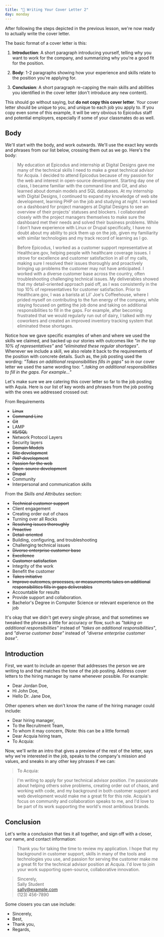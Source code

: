 ```yaml
---
title: "📓 Writing Your Cover Letter 2"
day: monday
---
```


After following the steps depicted in the previous lesson, we're now ready to actually write the cover letter.

The basic format of a cover letter is this:

1. **Introduction**: A short paragraph introducing yourself, telling why you want to work for the company, and summarizing why you're a good fit for the position.

2. **Body**: 1-2 paragraphs showing how your experience and skills relate to the position you're applying for.

3. **Conclusion**: A short paragraph re-capping the main skills and abilities you identified in the cover letter (don't introduce any new content).

This should go without saying, but **do not copy this cover letter**. Your cover letter should be unique to you, and unique to each job you apply to. If you copy even some of this example, it will be very obvious to Epicodus staff and potential employers, especially if some of your classmates do as well.

## Body

We'll start with the body, and work outwards. We'll use the exact key words and phrases from our list below, crossing them out as we go. Here's the body:

> My education at Epicodus and internship at Digital Designs gave me many of the technical skills I need to make a great technical advisor for Acquia. I decided to attend Epicodus because of my passion for the web and interest in open-source development. Starting day one of class, I became familiar with the command line and Git, and also learned about domain models and SQL databases. At my internship with Digital Designs, I continued to expand my knowledge of web site development, learning PHP on the job and studying at night. I worked on a dashboard for project managers at Digital Designs to see an overview of their projects' statuses and blockers. I collaborated closely with the project managers themselves to make sure the dashboard met their needs and solved their business problems. While I don't have experience with Linux or Drupal specifically, I have no doubt about my ability to pick them up on the job, given my familiarity with similar technologies and my track record of learning as I go.

> Before Epicodus, I worked as a customer support representative at Healthcare.gov, helping people with healthcare coverage issues. I strove for excellence and customer satisfaction in all of my calls, making sure I resolved their issues thoroughly and proactively bringing up problems the customer may not have anticipated. I worked with a diverse customer base across the country, often troubleshooting challenging technical issues. My deliverables showed that my detail-oriented approach paid off, as I was consistently in the top 10% of representatives for customer satisfaction. Prior to Healthcare.gov, I was a barista at Lil' Joe's Coffeehouse, where I prided myself on contributing to the fun energy of the company, while staying focused on getting the job done and taking on additional responsibilities to fill in the gaps. For example, after becoming frustrated that we would regularly run out of dairy, I talked with my coworkers and created an improved inventory tracking system that eliminated these shortages.

Notice how we gave specific examples of when and where we used the skills we claimed, and backed up our stories with outcomes like _"in the top 10% of representatives"_ and _"eliminated these regular shortages"_. Whenever we include a skill, we also relate it back to the requirements of the position with concrete details. Such as, the job posting used the wording: _"Takes on additional responsibilities fills in gaps"_ so in our cover letter we used the same wording too: _"..taking on additional responsibilities to fill in the gaps. For example..."_

Let's make sure we are catering this cover letter so far to the job posting with Aquia. Here is our list of key words and phrases from the job posting with the ones we addressed crossed out:

From Requirements

- <s>Linux</s>
- <s>Command Line</s>
- <s>Git</s>
- LAMP
- <s>IIS/SQL</s>
- Network Protocol Layers
- Security layers
- <s>Domain Models</s>
- <s>Site development</s>
- <s>PHP development</s>
- <s>Passion for the web</s>
- <s>Open-source development</s>
- <s>Drupal</s>
- Community
- Interpersonal and communication skills

From the _Skills and Attributes_ section:

- <s>Technical customer support</s>
- Client engagement
- Creating order out of chaos
- Turning over all Rocks
- <s>Resolving issues thoroughly</s>
- <s>Proactive</s>
- <s>Detail-oriented</s>
- Building, configuring, and troubleshooting
- Challenging technical issues
- <s>Diverse enterprise customer base</s>
- <s>Excellence</s>
- <s>Customer satisfaction</s>
- Integrity of the work
- Benefit the customer
- <s>Takes initiative</s>
- <s>Improve outcomes, processes, or measurements takes on additional responsibilities fills in gaps deliverables</s>
- Accountable for results
- Provide support and collaboration.
- Bachelor's Degree in Computer Science or relevant experience on the job

It's okay that we didn't get every single phrase, and that sometimes we tweaked the phrases a little for accuracy or flow, such as _"taking on additional responsibilities"_ instead of _"takes on additional responsibilities"_, and _"diverse customer base"_ instead of _"diverse enterprise customer base"_.

## Introduction

First, we want to include an opener that addresses the person we are writing to and that matches the tone of the job posting. Address cover letters to the hiring manager by name whenever possible. For example: 

* Dear Jordan Doe,
* Hi John Doe,
* Hello Dr. Jane Doe,

Other openers when we don't know the name of the hiring manager could include: 

* Dear hiring manager,
* To the Recruitment Team,
* To whom it may concern, (Note: this can be a little formal)
* Dear Acquia hiring team,
* To Acquia:

Now, we'll write an intro that gives a preview of the rest of the letter, says why we're interested in the job, speaks to the company's mission and values, and sneaks in any other key phrases if we can:

> To Acquia:

> I'm writing to apply for your technical advisor position. I'm passionate about helping others solve problems, creating order out of chaos, and working with code, and my background in both customer support and web development would make me a great fit for this role. Acquia's focus on community and collaboration speaks to me, and I'd love to be part of its work supporting the world's most ambitious brands.

## Conclusion

Let's write a conclusion that ties it all together, and sign off with a closer, our name, and contact information:

> Thank you for taking the time to review my application. I hope that my background in customer support, skills in many of the tools and technologies you use, and passion for serving the customer make me a great fit for the technical advisor position at Acquia. I'd love to join your work supporting open-source, collaborative innovation.

> Sincerely,  
> Sally Student  
> sally@example.com  
> (123) 456-7890

Some closers you can use include:

* Sincerely, 
* Best, 
* Thank you, 
* Regards, 
